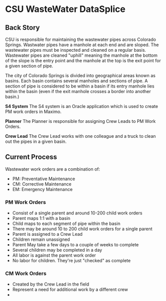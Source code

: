 # CSU WasteWater DataSplice

## Back Story

CSU is responsible for maintaining the wastewater pipes across Colorado Springs. Wastwater pipes have a manhole at each end and are sloped. The wastewater pipes must be inspected and cleaned on a regular basis. Wastewater pipes are cleaned "uphill" meaning the manhole at the bottom of the slope is the entry point and the manhole at the top is the exit point for a given section of pipe.

The city of Colorado Springs is divided into geographical areas known as basins. Each basin contains several manholes and sections of pipe. A section of pipe is considered to be within a basin if its entry manhole lies within the basin (even if the exit manhole crosses a border into another basin.)

__S4 System__
The S4 system is an Oracle application which is used to create PM work orders in Maximo.

__Planner__
The Planner is responsible for assigning Crew Leads to PM Work Orders.

__Crew Lead__
The Crew Lead works with one colleague and a truck to clean out the pipes in a given basin.

## Current Process

Wastewater work orders are a combination of:

- PM: Preventative Maintenance
- CM: Corrective Maintenance
- EM: Emergency Maintenance

### PM Work Orders

- Consist of a single parent and around 10-200 child work orders
- Parent maps 1:1 with a basin
- Child maps to each segment of pipe within the basin
- There may be around 10 to 200 child work orders for a single parent
- Parent is assigned to a Crew Lead
- Children remain unassigned
- Parent May take a few days to a couple of weeks to complete
- Several children may be completed in a day
- All labor is against the parent work order
- No labor for children. They're just "checked" as complete

### CM Work Orders

- Created by the Crew Lead in the field
- Represent a need for additional work by a different crew
-
